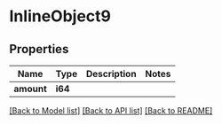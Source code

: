 # InlineObject9

## Properties

Name | Type | Description | Notes
------------ | ------------- | ------------- | -------------
**amount** | **i64** |  | 

[[Back to Model list]](../README.md#documentation-for-models) [[Back to API list]](../README.md#documentation-for-api-endpoints) [[Back to README]](../README.md)


